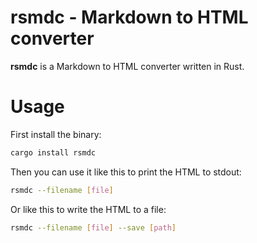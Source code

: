 # rsmdc - Markdown to HTML converter

**rsmdc** is a Markdown to HTML converter written in Rust.

# Usage 

First install the binary:

```bash
cargo install rsmdc
```

Then you can use it like this to print the HTML to stdout:

```bash
rsmdc --filename [file]
```

Or like this to write the HTML to a file:

```bash
rsmdc --filename [file] --save [path]
```
